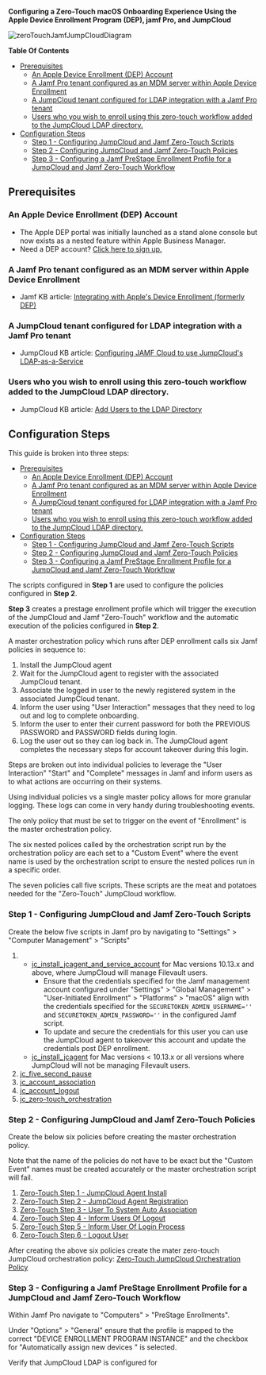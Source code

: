 **Configuring a Zero-Touch macOS Onboarding Experience Using the Apple Device Enrollment Program (DEP), jamf Pro, and JumpCloud**

![zeroTouchJamfJumpCloudDiagram]()

**Table Of Contents**
- [Prerequisites](#prerequisites)
  - [An Apple Device Enrollment (DEP) Account](#an-apple-device-enrollment-dep-account)
  - [A Jamf Pro tenant configured as an MDM server within Apple Device Enrollment](#a-jamf-pro-tenant-configured-as-an-mdm-server-within-apple-device-enrollment)
  - [A JumpCloud tenant configured for LDAP integration with a Jamf Pro tenant](#a-jumpcloud-tenant-configured-for-ldap-integration-with-a-jamf-pro-tenant)
  - [Users who you wish to enroll using this zero-touch workflow added to the JumpCloud LDAP directory.](#users-who-you-wish-to-enroll-using-this-zero-touch-workflow-added-to-the-jumpcloud-ldap-directory)
- [Configuration Steps](#configuration-steps)
  - [Step 1 - Configuring JumpCloud and Jamf Zero-Touch Scripts](#step-1---configuring-jumpcloud-and-jamf-zero-touch-scripts)
  - [Step 2 - Configuring JumpCloud and Jamf Zero-Touch Policies](#step-2---configuring-jumpcloud-and-jamf-zero-touch-policies)
  - [Step 3 - Configuring a Jamf PreStage Enrollment Profile for a JumpCloud and Jamf Zero-Touch Workflow](#step-3---configuring-a-jamf-prestage-enrollment-profile-for-a-jumpcloud-and-jamf-zero-touch-workflow)



## Prerequisites

### An Apple Device Enrollment (DEP) Account

- The Apple DEP portal was initially launched as a stand alone console but now exists as a nested feature within Apple Business Manager.     
-  Need a DEP account? [Click here to sign up.](https://business.apple.com/#enrollment)
### A Jamf Pro tenant configured as an MDM server within Apple Device Enrollment
  - Jamf KB article: [Integrating with Apple's Device Enrollment (formerly DEP)](https://www.jamf.com/jamf-nation/articles/359/integrating-with-apple-s-device-enrollment-formerly-dep)
### A JumpCloud tenant configured for LDAP integration with a Jamf Pro tenant
  - JumpCloud KB article: [Configuring JAMF Cloud to use JumpCloud's LDAP-as-a-Service](https://support.jumpcloud.com/customer/portal/articles/2589762)

### Users who you wish to enroll using this zero-touch workflow added to the JumpCloud LDAP directory.
  - JumpCloud KB article: [Add Users to the LDAP Directory](https://support.jumpcloud.com/customer/en/portal/articles/2439911-using-jumpcloud-s-ldap-as-a-service#addusers)

## Configuration Steps

This guide is broken into three steps:

- [Prerequisites](#prerequisites)
  - [An Apple Device Enrollment (DEP) Account](#an-apple-device-enrollment-dep-account)
  - [A Jamf Pro tenant configured as an MDM server within Apple Device Enrollment](#a-jamf-pro-tenant-configured-as-an-mdm-server-within-apple-device-enrollment)
  - [A JumpCloud tenant configured for LDAP integration with a Jamf Pro tenant](#a-jumpcloud-tenant-configured-for-ldap-integration-with-a-jamf-pro-tenant)
  - [Users who you wish to enroll using this zero-touch workflow added to the JumpCloud LDAP directory.](#users-who-you-wish-to-enroll-using-this-zero-touch-workflow-added-to-the-jumpcloud-ldap-directory)
- [Configuration Steps](#configuration-steps)
  - [Step 1 - Configuring JumpCloud and Jamf Zero-Touch Scripts](#step-1---configuring-jumpcloud-and-jamf-zero-touch-scripts)
  - [Step 2 - Configuring JumpCloud and Jamf Zero-Touch Policies](#step-2---configuring-jumpcloud-and-jamf-zero-touch-policies)
  - [Step 3 - Configuring a Jamf PreStage Enrollment Profile for a JumpCloud and Jamf Zero-Touch Workflow](#step-3---configuring-a-jamf-prestage-enrollment-profile-for-a-jumpcloud-and-jamf-zero-touch-workflow)

The scripts configured in **Step 1** are used to configure the policies configured in **Step 2**.

**Step 3** creates a prestage enrollment profile which will trigger the execution of the JumpCloud and Jamf "Zero-Touch" workflow and the automatic execution of the policies configured in **Step 2**.

A master orchestration policy which runs after DEP enrollment calls six Jamf policies in sequence to:

1. Install the JumpCloud agent
2. Wait for the JumpCloud agent to register with the associated JumpCloud tenant.
3. Associate the logged in user to the newly registered system in the associated JumpCloud tenant.
4. Inform the user using "User Interaction" messages that they need to log out and log to complete onboarding.
5. Inform the user to enter their current password for both the PREVIOUS PASSWORD and PASSWORD fields during login.
6. Log the user out so they can log back in. The JumpCloud agent completes the necessary steps for account takeover during this login.

Steps are broken out into individual policies to leverage the "User Interaction" "Start" and "Complete" messages in Jamf and inform users as to what actions are occurring on their systems.

Using individual policies vs a single master policy allows for more granular logging. These logs can come in very handy during troubleshooting events.

The only policy that must be set to trigger on the event of "Enrollment" is the master  orchestration policy.

The six nested polices called by the orchestration script run by the orchestration policy are each set to a "Custom Event" where the event name is used by the orchestration script to ensure the nested polices run in a specific order.

The seven policies call five scripts. These scripts are the meat and potatoes needed for the "Zero-Touch" JumpCloud workflow.

### Step 1 - Configuring JumpCloud and Jamf Zero-Touch Scripts

Create the below five scripts in Jamf pro by navigating to "Settings" >  "Computer Management" > "Scripts"

1. - [jc_install_jcagent_and_service_account](https://github.com/TheJumpCloud/support/blob/master/zero-touch/Jamf%20Pro/scripts/jc_install_jcagent_and_service_account.md) for Mac versions 10.13.x and above, where JumpCloud will manage Filevault users.
     - Ensure that the credentials specified for the Jamf management account configured under "Settings" >  "Global Management" > "User-Initiated Enrollment" > "Platforms" > "macOS" align with the credentials specified for the `SECURETOKEN_ADMIN_USERNAME=''` and `SECURETOKEN_ADMIN_PASSWORD=''` in the configured Jamf script.
     - To update and secure the credentials for this user you can use the JumpCloud agent to takeover this account and update the credentials post DEP enrollment.
   - [jc_install_jcagent](https://github.com/TheJumpCloud/support/blob/master/zero-touch/Jamf%20Pro/scripts/jc_install_jcagent.md) for Mac versions < 10.13.x or all versions where JumpCloud will not be managing Filevault users.
2. [jc_five_second_pause](https://github.com/TheJumpCloud/support/blob/master/zero-touch/Jamf%20Pro/scripts/jc_five_second_pause.md)
3. [jc_account_association](https://github.com/TheJumpCloud/support/blob/master/zero-touch/Jamf%20Pro/scripts/jc_account_association.md)
4. [jc_account_logout](https://github.com/TheJumpCloud/support/blob/master/zero-touch/Jamf%20Pro/scripts/jc_account_logout.md)
5. [jc_zero-touch_orchestration](https://github.com/TheJumpCloud/support/blob/master/zero-touch/Jamf%20Pro/scripts/jc_zero-touch_orchestration.md)

### Step 2 - Configuring JumpCloud and Jamf Zero-Touch Policies

Create the below six policies before creating the master orchestration policy.

Note that the name of the policies do not have to be exact but the "Custom Event" names must be created accurately or the master orchestration script will fail.

1. [Zero-Touch Step 1 - JumpCloud Agent Install](https://github.com/TheJumpCloud/support/blob/master/zero-touch/Jamf%20Pro/policies/Zero-Touch%20Step%201%20-%20JumpCloud%20Agent%20Install.md)
2. [Zero-Touch Step 2 - JumpCloud Agent Registration](https://github.com/TheJumpCloud/support/blob/master/zero-touch/Jamf%20Pro/policies/Zero-Touch%20Step%202%20-%20JumpCloud%20Agent%20Registration.md)
3. [Zero-Touch Step 3 - User To System Auto Association](https://github.com/TheJumpCloud/support/blob/master/zero-touch/Jamf%20Pro/policies/Zero-Touch%20Step%203%20-%20User%20To%20System%20Auto%20Association.md)
4. [Zero-Touch Step 4 - Inform Users Of Logout](https://github.com/TheJumpCloud/support/blob/master/zero-touch/Jamf%20Pro/policies/Zero-Touch%20Step%204%20-%20Inform%20Users%20Of%20Logout.md)
5. [Zero-Touch Step 5 - Inform User Of Login Process](https://github.com/TheJumpCloud/support/blob/master/zero-touch/Jamf%20Pro/policies/Zero-Touch%20Step%205%20-%20Inform%20User%20Of%20Login%20Process.md)
6. [Zero-Touch Step 6 - Logout User](https://github.com/TheJumpCloud/support/blob/master/zero-touch/Jamf%20Pro/policies/Zero-Touch%20Step%206%20-%20Logout%20User.md)

After creating the above six policies create the mater zero-touch JumpCloud orchestration policy: [Zero-Touch JumpCloud Orchestration Policy](https://github.com/TheJumpCloud/support/blob/master/zero-touch/Jamf%20Pro/policies/Zero-Touch%20JumpCloud%20Orchestration%20Policy.md)


### Step 3 - Configuring a Jamf PreStage Enrollment Profile for a JumpCloud and Jamf Zero-Touch Workflow

Within Jamf Pro navigate to "Computers" > "PreStage Enrollments".

Under "Options" > "General" ensure that the profile is mapped to the correct "DEVICE ENROLLMENT PROGRAM INSTANCE" and the checkbox for "Automatically assign new devices " is selected.

Verify that JumpCloud LDAP is configured for 